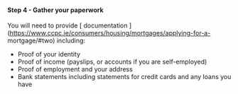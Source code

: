 ####  Step 4 - Gather your paperwork

You will need to provide [ documentation
](https://www.ccpc.ie/consumers/housing/mortgages/applying-for-a-
mortgage/#two) including:

  * Proof of your identity 
  * Proof of income (payslips, or accounts if you are self-employed) 
  * Proof of employment and your address 
  * Bank statements including statements for credit cards and any loans you have 
